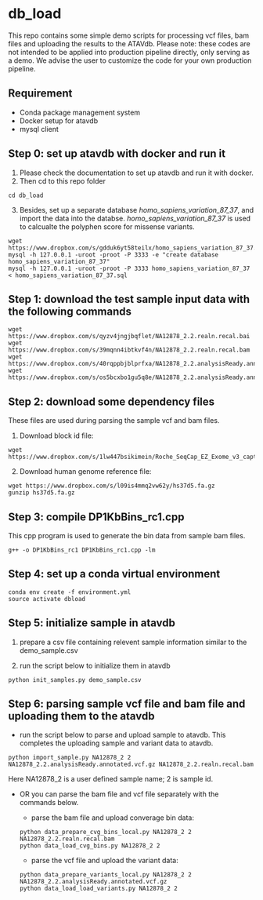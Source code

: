# db_load

This repo contains some simple demo scripts for processing vcf files, bam files and uploading the results to the ATAVdb. Please note: these codes are not intended to be applied into production pipeline directly, only serving as a demo. We advise the user to customize the code for your own production pipeline.  

## Requirement
* Conda package management system
* Docker setup for atavdb  
* mysql client

## Step 0: set up atavdb with docker and run it
1. Please check the documentation to set up atavdb and run it with docker. 
2. Then cd to this repo folder
```
cd db_load
```
3. Besides, set up a separate database _homo_sapiens_variation_87_37_, and import the data into the databse. _homo_sapiens_variation_87_37_ is used to calcualte the polyphen score for missense variants. 
```
wget https://www.dropbox.com/s/gdduk6yt58teilx/homo_sapiens_variation_87_37.sql
mysql -h 127.0.0.1 -uroot -proot -P 3333 -e "create database homo_sapiens_variation_87_37" 
mysql -h 127.0.0.1 -uroot -proot -P 3333 homo_sapiens_variation_87_37 < homo_sapiens_variation_87_37.sql
```


## Step 1: download the test sample input data with the following commands
```
wget https://www.dropbox.com/s/qyzv4jngjbqflet/NA12878_2.2.realn.recal.bai
wget https://www.dropbox.com/s/39mqnn4ibtkvf4n/NA12878_2.2.realn.recal.bam
wget https://www.dropbox.com/s/40rqppbjblprfxa/NA12878_2.2.analysisReady.annotated.vcf.gz.tbi
wget https://www.dropbox.com/s/os5bcxbo1gu5q8e/NA12878_2.2.analysisReady.annotated.vcf.gz
```

## Step 2: download some dependency files 
These files are used during parsing the sample vcf and bam files. 
1. Download block id file:
```
wget https://www.dropbox.com/s/1lw447bsikimein/Roche_SeqCap_EZ_Exome_v3_capture_1kbBlocksIds.txt
```
2. Download human genome reference file:
```
wget https://www.dropbox.com/s/l09is4mmq2vw62y/hs37d5.fa.gz
gunzip hs37d5.fa.gz
```

## Step 3: compile DP1KbBins_rc1.cpp
This cpp program is used to generate the bin data from sample bam files. 
```
g++ -o DP1KbBins_rc1 DP1KbBins_rc1.cpp -lm
```

## Step 4: set up a conda virtual environment 
```
conda env create -f environment.yml
source activate dbload
```

## Step 5: initialize sample in atavdb 
1. prepare a csv file containing relevent sample information similar to the demo_sample.csv

2. run the script below to initialize them in atavdb
```
python init_samples.py demo_sample.csv 
```

## Step 6: parsing sample vcf file and bam file and uploading them to the atavdb 

* run the script below to parse and upload sample to atavdb. This completes the uploading sample and variant data to atavdb. 
```
python import_sample.py NA12878_2 2 NA12878_2.2.analysisReady.annotated.vcf.gz NA12878_2.2.realn.recal.bam
```
Here NA12878_2 is a user defined sample name; 2 is sample id.  

* OR you can parse the bam file and vcf file separately with the commands below. 
    * parse the bam file and upload converage bin data: 
    ```
    python data_prepare_cvg_bins_local.py NA12878_2 2 NA12878_2.2.realn.recal.bam
    python data_load_cvg_bins.py NA12878_2 2
    ```

    * parse the vcf file and upload the variant data:
    ```
    python data_prepare_variants_local.py NA12878_2 2 NA12878_2.2.analysisReady.annotated.vcf.gz
    python data_load_load_variants.py NA12878_2 2
    ```

